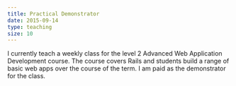 ```yaml
---
title: Practical Demonstrator
date: 2015-09-14
type: teaching
size: 10
---
```

I currently teach a weekly class for the level 2 Advanced Web Application Development course. The course covers Rails and students build a range of basic web apps over the course of the term. I am paid as the demonstrator for the class.

